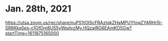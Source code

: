 # Jan. 28th, 2021
https://utsa.zoom.us/rec/share/nuPS1tOIScFRAztqkZHaMPUYhiwZYARHr5l-SR6Kkq5es-c1OfDm8US5yWqdvzMy.HQzajRG6EAmKO5Gw?startTime=1611875165000